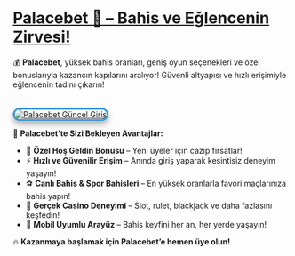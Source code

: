 # <a href="https://cutt.ly/PalaceLink" title="Palacebet Güncel Giriş">Palacebet 👑 – Bahis ve Eğlencenin Zirvesi!</a>  

💰 **Palacebet**, yüksek bahis oranları, geniş oyun seçenekleri ve özel bonuslarıyla kazancın kapılarını aralıyor! Güvenli altyapısı ve hızlı erişimiyle eğlencenin tadını çıkarın!  

<a href="https://cutt.ly/PalaceLink" title="Palacebet Güncel Giriş">  
<img src="https://i.ibb.co/BtMhhf6/g-venligiris.jpg" alt="Palacebet Güncel Giriş" style="max-width: 100%; border: 3px solid #3498db; border-radius: 12px; box-shadow: 0px 6px 12px rgba(0,0,0,0.3); margin-top: 20px;">  
</a>  

🚀 **Palacebet’te Sizi Bekleyen Avantajlar:**  
- 🎁 **Özel Hoş Geldin Bonusu** – Yeni üyeler için cazip fırsatlar!  
- ⚡ **Hızlı ve Güvenilir Erişim** – Anında giriş yaparak kesintisiz deneyim yaşayın!  
- ⚽ **Canlı Bahis & Spor Bahisleri** – En yüksek oranlarla favori maçlarınıza bahis yapın!  
- 🎰 **Gerçek Casino Deneyimi** – Slot, rulet, blackjack ve daha fazlasını keşfedin!  
- 📱 **Mobil Uyumlu Arayüz** – Bahis keyfini her an, her yerde yaşayın!  


🔥 **Kazanmaya başlamak için Palacebet’e hemen üye olun!**  
